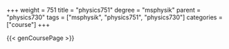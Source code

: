 +++
weight = 751
title = "physics751"
degree = "msphysik"
parent = "physics730"
tags = ["msphysik", "physics751", "physics730"]
categories = ["course"]
+++

{{< genCoursePage >}}
